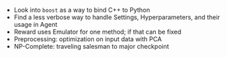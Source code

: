 - Look into `boost` as a way to bind C++ to Python
- Find a less verbose way to handle Settings, Hyperparameters, and their usage in Agent
- Reward uses Emulator for one method;  if that can be fixed
- Preprocessing: optimization on input data with PCA
- NP-Complete: traveling salesman to major checkpoint